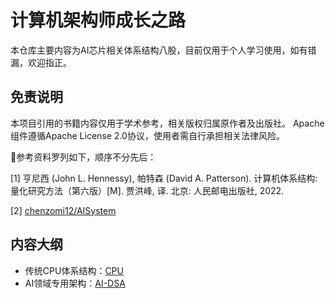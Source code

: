 # 计算机架构师成长之路

本仓库主要内容为AI芯片相关体系结构八股，目前仅用于个人学习使用，如有错漏，欢迎指正。

## 免责说明

本项目引用的书籍内容仅用于学术参考，相关版权归属原作者及出版社。
Apache组件遵循Apache License 2.0协议，使用者需自行承担相关法律风险。

📄参考资料罗列如下，顺序不分先后：

[1] 亨尼西 (John L. Hennessy), 帕特森 (David A. Patterson). 计算机体系结构: 量化研究方法（第六版）[M]. 贾洪峰, 译. 北京: 人民邮电出版社, 2022.

[2] [chenzomi12/AISystem](https://github.com/chenzomi12/AISystem)

## 内容大纲

* 传统CPU体系结构：[CPU](https://github.com/HUSTJunshuang/PathToComputerArchitect/blob/main/CPU.md)
* AI领域专用架构：[AI-DSA](https://github.com/HUSTJunshuang/PathToComputerArchitect/blob/main/AI-DSA.md)
